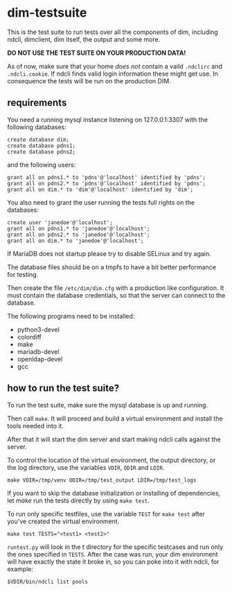 dim-testsuite
=============

This is the test suite to run tests over all the components of dim, including
ndcli, dimclient, dim itself, the output and some more.

**DO NOT USE THE TEST SUITE ON YOUR PRODUCTION DATA!**

As of now, make sure that your home *does not* contain a vaild `.ndclirc` and `.ndcli.cookie`.
If ndcli finds valid login information these might get use. In consequence the tests will be
run on the production DIM.

requirements
------------

You need a running mysql instance listening on 127.0.0.1:3307 with the following databases:

```
create database dim;
create database pdns1;
create database pdns2;
```

and the following users:
```
grant all on pdns1.* to 'pdns'@'localhost' identified by 'pdns';
grant all on pdns2.* to 'pdns'@'localhost' identified by 'pdns';
grant all on dim.* to 'dim'@'localhost' identified by 'dim';
```

You also need to grant the user running the tests full rights on the databases:
```
create user 'janedoe'@'localhost';
grant all on pdns1.* to 'janedoe'@'localhost';
grant all on pdns2.* to 'janedoe'@'localhost';
grant all on dim.* to 'janedoe'@'localhost';
```

If MariaDB does not startup please try to disable SELinux and try again.

The database files should be on a tmpfs to have a bit better performance for testing.

Then create the file `/etc/dim/dim.cfg` with a production like configuration.
It must contain the database credentials, so that the server can connect to the
database.

The following programs need to be installed:

* python3-devel
* colordiff
* make
* mariadb-devel
* openldap-devel
* gcc

how to run the test suite?
--------------------------

To run the test suite, make sure the mysql database is up and running.

Then call `make`.
It will proceed and build a virtual environment and install the tools needed
into it.

After that it will start the dim server and start making ndcli calls against
the server.

To control the location of the virtual environment, the output directory, or
the log directory, use the variables `VDIR`, `ODIR` and `LDIR`.

```
make VDIR=/tmp/venv ODIR=/tmp/test_output LDIR=/tmp/test_logs
```

If you want to skip the database initialization or installing of dependencies,
let *make* run the tests directly by using `make test`.

To run only specific testfiles, use the variable `TEST` for `make test` after
you've created the virtual environment.

```
make test TESTS="<test1> <test2>"
```

`runtest.py` will look in the t directory for the specific testcases and run
only the ones specified in `TESTS`. After the case was run, your dim environment will have
exactly the state it broke in, so you can poke into it with ndcli, for example:

```
$VDIR/bin/ndcli list pools
```
